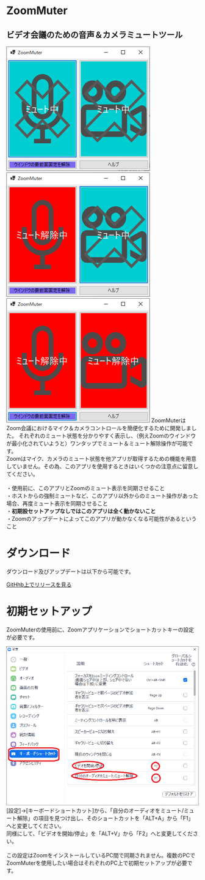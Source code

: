 # ZoomMuter
<h2>ビデオ会議のための音声＆カメラミュートツール</h2>

![ZoomMuter](https://raw.githubusercontent.com/taksas/ZoomMuter/master/HelpResources/ZoomMuterMuted.png)　![ZoomMuter](https://raw.githubusercontent.com/taksas/ZoomMuter/master/HelpResources/ZoomMuterMuted2.png)　![ZoomMuter](https://raw.githubusercontent.com/taksas/ZoomMuter/master/HelpResources/ZoomMuterMuted3.png)
ZoomMuterはZoom会議におけるマイク＆カメラコントロールを簡便化するために開発しました。
それぞれのミュート状態を分かりやすく表示し、（例えZoomのウインドウが最小化されていようと）ワンタップでミュート＆ミュート解除操作が可能です。
<br>
Zoomはマイク、カメラのミュート状態を他アプリが取得するための機能を用意していません。その為、このアプリを使用するときはいくつかの注意点に留意してください。
<br>
<br>
・使用前に、このアプリとZoomのミュート表示を同期させること
<br>
・ホストからの強制ミュートなど、このアプリ以外からのミュート操作があった場合、再度ミュート表示を同期させること
<br>
・**初期設セットアップなしではこのアプリは全く動かないこと**
<br>
・Zoomのアップデートによってこのアプリが動かなくなる可能性があるということ
<h1>ダウンロード</h1>
ダウンロード及びアップデートは以下から可能です。

[GitHhb上でリリースを見る](https://github.com/taksas/ZoomMuter/tags)

<h1>初期セットアップ</h1>
ZoomMuterの使用前に、Zoomアプリケーションでショートカットキーの設定が必要です。
<br>

![Zoomの設定ウインドウ](https://raw.githubusercontent.com/taksas/ZoomMuter/master/HelpResources/ZoomInitialize.png)
<br>
[設定]→[キーボードショートカット]から、「自分のオーディオをミュート/ミュート解除」の項目を見つけ出し、そのショートカットを「ALT+A」から「F1」へと変更してください。
<br>
同様にして、「ビデオを開始/停止」を「ALT+V」から「F2」へと変更してください。
<br>
<br>
この設定はZoomをインストールしているPC間で同期されません。複数のPCでZoomMuterを使用したい場合はそれぞれのPC上で初期セットアップが必要です。